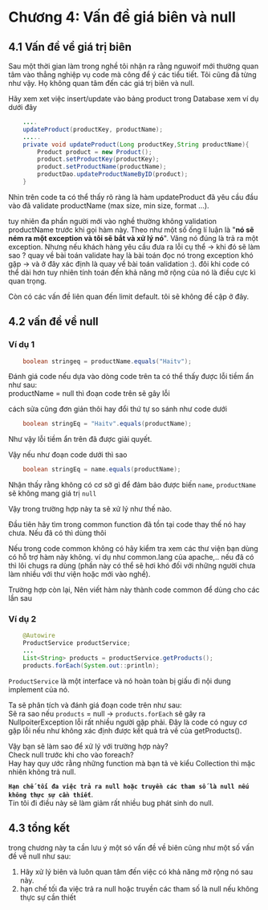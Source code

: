 # Chương 4: Vấn đề giá biên và null

## 4.1 Vấn đề về giá trị biên

Sau một thời gian làm trong nghề tôi nhận ra rằng nguwoif mới thường quan tâm vào thẳng nghiệp vụ code mà công để ý các tiểu tiết. Tôi cũng đã từng như vậy. Họ không quan tâm đến các giá trị biên và null.

Hãy xem xet việc insert/update vào bảng product trong Database
xem ví dụ dưới đây

```java
    ....
    updateProduct(productKey, productName);
    .....
    private void updateProduct(Long productKey,String productName){
        Product product = new Product();
        product.setProductKey(productKey);
        product.setProductName(productName);
        productDao.updateProductNameByID(product);
    } 
```

Nhìn trên code ta có thể thấy rõ ràng là hàm updateProduct đã yêu cầu đầu vào đã validate productName (max size, min size, format ...).

tuy nhiên đa phần người mới vào nghề thường không validation productName trước khi gọi hàm này. Theo như một số ống lí luận là "**nó sẽ ném ra một exception và tôi sẽ bắt và xử lý nó**". Vâng nó đúng là trả ra một exception. Nhưng nếu khách hàng yêu cầu đưa ra lỗi cụ thể -> khi đó sẽ làm sao ? quay về bài toán validate hay là bài toán đọc nó trong exception khó gặp -> và ở đây xác định là quay về bài toán validation :). đôi khi code có thể dài hơn tuy nhiên tính toán đến khả năng mở rộng của nó là điều cực kì quan trọng.

Còn có các vấn đề liên quan đến limit default. tôi sẽ không đề cập ở đây.

## 4.2 vấn đề về null

### Ví dụ 1

```java
    boolean stringeq = productName.equals("Haitv");
```

Đánh giá code nếu dựa vào dòng code trên ta có thể thấy được lỗi tiềm ẩn như sau:\
productName = null thì đoạn code trên sẽ gây lỗi

cách sửa cũng đơn giản thôi hay đổi thứ tự so sánh như code dưới

```java
    boolean stringEq = "Haitv".equals(productName);
```

Như vậy lỗi tiềm ẩn trên đã được giải quyết.

Vậy nếu như đoạn code dưới thì sao

```java
    boolean stringEq = name.equals(productName);
```

Nhận thấy rằng không có cơ sở gì để đảm bảo được biến `name`, `productName` sẽ không mang giá trị `null`

Vậy trong trường hợp này ta sẽ xử lý như thế nào.

Đầu tiên hãy tìm trong common function đã tồn tại code thay thế nó hay chưa. Nếu đã có thì dùng thôi

Nếu trong code common không có hãy kiểm tra xem các thư viện bạn dùng có hỗ trợ hàm này không. ví dụ như common.lang của apache,.. nếu đã có thì lôi chugs ra dùng (phần này có thể sẽ hơi khó đối với những người chưa làm nhiều với thư viện hoặc mới vào nghề).

Trường hợp còn lại, Nên viết hàm này thành code common để dùng cho các lần sau

### Ví dụ 2

```java
    @Autowire
    ProductService productService;
    ...
    List<String> products = productService.getProducts();
    products.forEach(System.out::println);
```

`ProductService` là một interface và nó hoàn toàn bị giấu đi nội dung implement của nó.

Ta sẽ phân tích và đánh giá đoạn code trên như sau:\
Sẽ ra sao nếu `products` = null -> `products.forEach` sẽ gây ra NullpoiterException lỗi rất nhiều người gặp phải. Đây là code có nguy cơ gặp lỗi nếu như không xác định được kết quả trả về của getProducts().

Vậy bạn sẽ làm sao để xử lý với trường hợp này?\
Check null trước khi cho vào foreach?\
Hay hay quy ước rằng những function mà bạn tả vè kiểu Collection thì mặc nhiên không trả null.

**`Hạn chế tối đa việc trả ra null hoặc truyền các tham số là null nếu không thực sự cần thiết`**. \
Tin tôi đi điều này sẽ làm giảm rất nhiều bug phát sinh do null.

## 4.3 tổng kết

trong chương này ta cần lưu ý một só vấn đề về biên cũng như một số vấn đề về null như sau:

1. Hãy xử lý biên và luôn quan tâm đến việc có khả năng mở rộng nó sau này.
2. hạn chế tối đa việc trả ra null hoặc truyền các tham số là null nếu không thực sự cần thiết